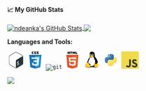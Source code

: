 
<!--
**ndeanka/ndeanka** is a ✨ _special_ ✨ repository because its `README.md` (this file) appears on your GitHub profile.

Here are some ideas to get you started:

- 🔭 I’m currently working on ...
- 🌱 I’m currently learning Django ORM
- 👯 I’m looking to collaborate on ...
- 🤔 I’m looking for help with ...
- 💬 Ask me about ...
- 📫 How to reach me: williammlula4@gmail.com
- 😄 Pronouns: ...
- ⚡ Fun fact: ...
-->
#### &#x1f4c8; My GitHub Stats

<a href="https://github.com/ndeanka">
  <img align="center" src="https://github-readme-stats.vercel.app/api?username=ndeanka&show_icons=true&line_height=33&count_private=true&theme=dark" alt="ndeanka's GitHub Stats" />
</a>

<a href="https://github.com/ndeanka">
  <img align="center" src="https://github-readme-stats.vercel.app/api/top-langs/?username=ndeanka&&hide=cmake&langs_count=4&line_height=35&theme=dark" />
</a>


**Languages and Tools:**  

<code><img src="https://raw.githubusercontent.com/devicons/devicon/master/icons/bash/bash-original.svg" alt="bash" width="40" height="40"/></code>
<code><img src="https://raw.githubusercontent.com/devicons/devicon/master/icons/css3/css3-original-wordmark.svg" alt="css3" width="40" height="40"/></code>
<code><img src="https://www.vectorlogo.zone/logos/git-scm/git-scm-icon.svg" alt="git" width="40" height="40"/></code>
<code><img src="https://raw.githubusercontent.com/devicons/devicon/master/icons/html5/html5-original-wordmark.svg" alt="html5" width="40" height="40"/></code>
<code><img src="https://raw.githubusercontent.com/devicons/devicon/master/icons/linux/linux-original.svg" alt="linux" width="40" height="40"/></code>
<code><img height="40" src="https://raw.githubusercontent.com/ndeanka/ndeanka/master/assets/python.png"></code>
<code><img height="40" src="https://raw.githubusercontent.com/ndeanka/ndeanka/master/assets/javascript.png"></code>


![](https://komarev.com/ghpvc/?username=ndeanka)
